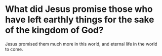 # What did Jesus promise those who have left earthly things for the sake of the kingdom of God?

Jesus promised them much more in this world, and eternal life in the world to come.
